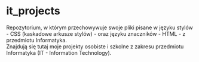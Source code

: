 # it_projects
Repozytorium, w którym przechowywuje swoje pliki pisane w języku stylów - CSS (kaskadowe arkusze stylów) - oraz języku znaczników - HTML - z przedmiotu Informatyka.<br>
Znajdują się tutaj moje projekty osobiste i szkolne z zakresu przedmiotu Informatyka (IT - Information Technology).<br>
